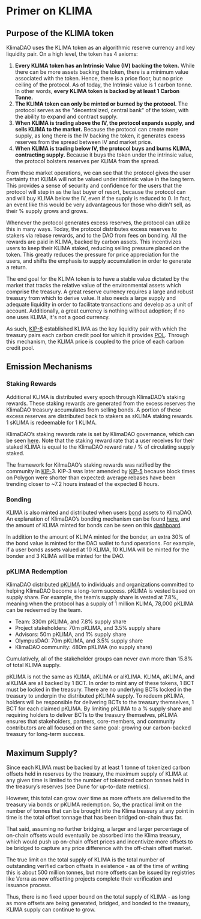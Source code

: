 # Primer on KLIMA

## Purpose of the KLIMA token

KlimaDAO uses the KLIMA token as an algorithmic reserve currency and key liquidity pair. On a high level, the token has 4 axioms:&#x20;

1. **Every KLIMA token has an Intrinsic Value (IV) backing the token.** While there can be more assets backing the token, there is a minimum value associated with the token. Hence, there is a price floor, but no price ceiling of the protocol.  As of today, the Intrinsic value is 1 carbon tonne. In other words, **every KLIMA token is backed by at least 1 Carbon Tonne.**&#x20;
2. **The KLIMA token can only be minted or burned by the protocol.** The protocol serves as the "decentralized, central bank" of the token, with the ability to expand and contract supply.
3. **When KLIMA is trading above the IV, the protocol expands supply, and sells KLIMA to the market.** Because the protocol can create more supply, as long there is the IV backing the token, it generates excess reserves from the spread between IV and market price.&#x20;
4. **When KLIMA is trading below IV, the protocol buys and burns KLIMA, contracting supply.** Because it buys the token under the intrinsic value, the protocol bolsters reserves per KLIMA from the spread.&#x20;

From these market operations, we can see that the protocol gives the user certainty that KLIMA will not be valued under intrinsic value in the long term. This provides a sense of security and confidence for the users that the protocol will step in as the last buyer of resort, because the protocol can and will buy KLIMA below the IV, even if the supply is reduced to 0. In fact, an event like this would be very advantageous for those who didn't sell, as their % supply grows and grows.&#x20;

Whenever the protocol generates excess reserves, the protocol can utilize this in many ways. Today, the protocol distributes excess reserves to stakers via rebase rewards, and to the DAO from fees on bonding. All the rewards are paid in KLIMA, backed by carbon assets. This incentivizes users to keep their KLIMA staked, reducing selling pressure placed on the token. This greatly reduces the pressure for price appreciation for the users, and shifts the emphasis to supply accumulation in order to generate a return.&#x20;

The end goal for the KLIMA token is to have a stable value dictated by the market that tracks the relative value of the environmental assets which comprise the treasury. A great reserve currency requires a large and robust treasury from which to derive value. It also needs a large supply and adequate liquidity in order to facilitate transactions and develop as a unit of account. Additionally, a great currency is nothing without adoption; if no one uses KLIMA, it's not a good currency.&#x20;

As such, [KIP-8](https://forum.klimadao.finance/d/12-kip-8-introduce-klimausdc-bonds) established KLIMA as the key liquidity pair with which the treasury pairs each carbon credit pool for which it provides [POL](the-importance-of-pol.md). Through this mechanism, the KLIMA price is coupled to the price of each carbon credit pool.

##

## Emission Mechanisms  <a href="#docs-internal-guid-f3fe644f-7fff-70f7-8297-63e971faf518" id="docs-internal-guid-f3fe644f-7fff-70f7-8297-63e971faf518"></a>

### Staking Rewards <a href="#docs-internal-guid-f3fe644f-7fff-70f7-8297-63e971faf518" id="docs-internal-guid-f3fe644f-7fff-70f7-8297-63e971faf518"></a>

Additional KLIMA is distributed every epoch through KlimaDAO’s staking rewards. These staking rewards are generated from the excess reserves the KlimaDAO treasury accumulates from selling bonds. A portion of these excess reserves are distributed back to stakers as sKLIMA staking rewards. 1 sKLIMA is redeemable for 1 KLIMA.

KlimaDAO’s staking rewards rate is set by KlimaDAO governance, which can be seen [here](https://dune.xyz/Cujowolf/Klima-Policy). Note that the staking reward rate that a user receives for their staked KLIMA is equal to the KlimaDAO reward rate / % of circulating supply staked.

The framework for KilmaDAO’s staking rewards was ratified by the community in [KIP-](https://snapshot.org/#/klimadao.eth/proposal/0xbe5ba88701e09fad2548ec2aca539b23cc04a5b7bc1961397fc98a0a303c5249)3. KIP-3 was later amended by [KIP-5](https://snapshot.org/#/klimadao.eth/proposal/0x23ad83944ace8d3676cb44a8dadefe845c2db8a78ba7dd008eaa8d2a0bfb50e5) because block times on Polygon were shorter than expected: average rebases have been trending closer to \~7.2 hours instead of the expected 8 hours.&#x20;

### Bonding

KLIMA is also minted and distributed when users [bond](https://dapp.klimadao.finance/#/bonds) assets to KlimaDAO. An explanation of KlimaDAO’s bonding mechanism can be found [here](https://docs.klimadao.finance/bonding-staking-and-game-theory), and the amount of KLIMA minted for bonds can be seen on this [dashboard](https://dune.xyz/Cujowolf/KLIMA-Minting-and-Runway-Metrics).&#x20;

In addition to the amount of KLIMA minted for the bonder, an extra 30% of the bond value is minted for the DAO wallet to fund operations. For example, if a user bonds assets valued at 10 KLIMA, 10 KLIMA will be minted for the bonder and 3 KLIMA will be minted for the DAO.

### pKLIMA Redemption

KlimaDAO distributed [pKLIMA](https://klimadao.medium.com/?p=6bf78981d1a) to individuals and organizations committed to helping KlimaDAO become a long-term success. pKLIMA is vested based on supply share. For example, the team’s supply share is vested at 7.8%, meaning when the protocol has a supply of 1 million KLIMA, 78,000 pKLIMA can be redeemed by the team.

* Team: 330m pKLIMA, and 7.8% supply share
* Project stakeholders: 70m pKLIMA, and 3.5% supply share
* Advisors: 50m pKLIMA, and 1% supply share
* OlympusDAO: 70m pKLIMA, and 3.5% supply share
* KlimaDAO community: 480m pKLIMA (no supply share)

Cumulatively, all of the stakeholder groups can never own more than 15.8% of total KLIMA supply.&#x20;

pKLIMA is not the same as KLIMA, aKLIMA or alKLIMA. KLIMA, aKLIMA, and alKLIMA are all backed by 1 BCT. In order to mint any of these tokens, 1 BCT must be locked in the treasury. There are no underlying BCTs locked in the treasury to underpin the distributed pKLIMA supply. To redeem pKLIMA, holders will be responsible for delivering BCTs to the treasury themselves, 1 BCT for each claimed pKLIMA. By limiting pKLIMA to a % supply share and requiring holders to deliver BCTs to the treasury themselves, pKLIMA ensures that stakeholders, partners, core-members, and community contributors are all focused on the same goal: growing our carbon-backed treasury for long-term success.

## Maximum Supply? <a href="#docs-internal-guid-27aa7fcb-7fff-06d7-6edc-84d64f3ade5a" id="docs-internal-guid-27aa7fcb-7fff-06d7-6edc-84d64f3ade5a"></a>

Since each KLIMA must be backed by at least 1 tonne of tokenized carbon offsets held in reserves by the treasury, the maximum supply of KLIMA at any given time is limited to the number of tokenized carbon tonnes held in the treasury’s reserves (see Dune for up-to-date metrics).

However, this total can grow over time as more offsets are delivered to the treasury via bonds or pKLIMA redemption. So, the practical limit on the number of tonnes that can be brought into the Klima treasury at any point in time is the total offset tonnage that has been bridged on-chain thus far.&#x20;

That said, assuming no further bridging, a larger and larger percentage of on-chain offsets would eventually be absorbed into the Klima treasury, which would push up on-chain offset prices and incentivize more offsets to be bridged to capture any price difference with the off-chain offset market.

The true limit on the total supply of KLIMA is the total number of outstanding verified carbon offsets in existence - as of the time of writing this is about 500 million tonnes, but more offsets can be issued by registries like Verra as new offsetting projects complete their verification and issuance process.

Thus, there is no fixed upper bound on the total supply of KLIMA - as long as more offsets are being generated, bridged, and bonded to the treasury, KLIMA supply can continue to grow.
